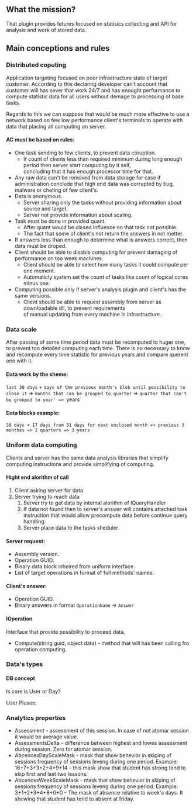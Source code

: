 ﻿## What the mission?
That plugin provides fetures focused on statisics collecting and API for analysis and work of stored data.

## Main conceptions and rules
### Distributed coputing
Application targeting focused on poor infrastructure state of target customer. According to this declaring developer can't account 
that customer will has sever that work 24/7 and has enought performance to compute statistic data for all users without demage to
processing of base tasks.

Regards to this we can suppose that would be much more effective to use a network based on few low performance client's terminals 
to operate with data that placing all computing on server.

#### AC must be based on rules:
- One task sending to few clients, to prevent data coruption.
	- If count of clients less than required minimum during long enough period then server start computing by it self,	
	concluding that it has enough processor time for that.
- Any raw data can't be removed from data storage for case if administration conclude that 
high end data was corrupted by bug, malware or cheting of few client's.
- Data is anonymous. 
	- Server sharing only the tasks without providing information about source and target.
	- Server not provide information about scaling.
- Task must be done in provided quant. 
	- After quant would be closed influence on that task not possible.
	- The fact that some of client's not return the answers in not metter.
- If answers less than enough to determine what is answers correct, then data must be droped.
- Client should be able to disable computing for prevent damaging of performance on too week machines.
	- Client should be able to select how many tasks it could compute per one mement.
	- Automaticly system set the count of tasks like count of logical cores minus one.
- Computing possible only if server's analysis plugin and client's has the same versions.
	- Client should be able to request assembly from server as downloadable dll, to prevent requirements	
	of manual updating from every machine in infrastructure.

### Data scale
After passing of some time period data must be recomputed to huger one, to prevent too detailed computing each time.
There is no necessary to know and recompute every time statistic for previous years and compare querent one with it.

#### Data work by the sheme:
`last 30 days` + `days of the previous month's blok until possibility to close it` => `months that can be grouped to quarter` 
=> `quarter that can't be grouped to year' => `years`

#### Data blocks example: 
`30 days + 17 days from 31 days for next unclosed month => previous 3 monthes => 2 quarters => 3 years`

### Uniform data computing
Clients and server has the same data analysis libraries that simplify computing instructions and provide simplifying of computing.

#### Hight end alorithm of call
1. Client asking server for data
2. Server trying to reach data
	1. Server try to get data by internal alorithm of IQueryHandler
	2. If data not found then to server's answer will contains attached task instruction that would allow precompute data before
	continue query handling.
	3. Server place data to the tasks sheduler.

#### Server request:
- Assembly version.
- Operation GUID.
- Binary data block inheired from uniform interface.
- List of target operations in format of full methods' names.

#### Client's answer:
- Operation GUID.
- Binary answers in format `OperationName` => `Answer`


#### IOperation
Interface that provide possibility to proceed data.
- Compute(string guid, object data) - method that will has been calling fro operation computing.

### Data's types
#### DB concept
Is core is User or Day?

User 
Pluses:

### Analytics properties
- Assessment - assessment of this session. In case of not atomar session it would be average value.
- AssessmentsDelta - difference between highest and lowes assessment during session. Zero for atomar session.
- AbcencesDayScaleMask - mask that show behevior in skiping of sessions frequency of sessions leveng during one period. 
Example: 16+7+3+3+2+4+9+14 - this mask show that student has strong tend to skip first and last two lessons.
- AbcencesWeekScaleMask - mask that show behevior in skiping of sessions frequency of sessions leveng during one period. 
Example: 3+1+2+3+4+8+0+0 - The mask of absence relative to week's days. It showing that student has tend to absent at friday.

